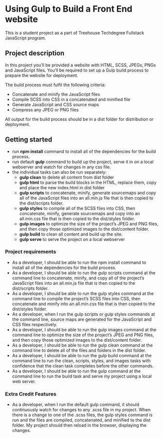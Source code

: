 # Using Gulp to Build a Front End website
This is a student project as a part of Treehouse Techdegree Fullstack JavaScript program.

## Project description
In this project you’ll be provided a website with HTML, SCSS, JPEGs, PNGs and JavaScript files. You’ll be required to set up a Gulp build process to prepare the website for deployment.

The build process must fulfil the following criteria:
* Concatenate and minify the JavaScript files
* Compile SCSS into CSS in a concatenated and minified file
* Generate JavaScript and CSS source maps
* Compress any JPEG or PNG files

All output for the build process should be in a dist folder for distribution or deployment.


## Getting started
* run __npm install__ command to install all of the dependencies for the build process.
* run default __gulp__ command to build up the project, serve it in on a local webserver and watch for changes in any css file.
* the individual tasks can also be run separately:
	* __gulp clean__ to delete all content from dist folder
	* __gulp html__ to parse the build blocks in the HTML, replace them, copy and place the new index.html in dist folder
	* __gulp scripts__ to concatenate, minify, generate sourcemaps and copy all of the JavaScript files into an all.min.js file that is then copied to the dist/scripts folder.
	* __gulp styles__ to compile all of the SCSS files into CSS, then concatenate, minify, generate sourcemaps and copy into an all.min.css file that is then copied to the dist/styles folder.
	* __gulp images__ to optimize the size of the project’s JPEG and PNG files, and then copy those optimized images to the dist/content folder.
	* __gulp build__ to clean all content and build up the site.
	* __gulp serve__ to serve the project on a local webserver



### Project requirements
* As a developer, I should be able to run the npm install command to install all of the dependencies for the build process.
* As a developer, I should be able to run the gulp scripts command at the command line to concatenate, minify, and copy all of the project’s JavaScript files into an all.min.js file that is then copied to the dist/scripts folder.
* As a developer, I should be able to run the gulp styles command at the command line to compile the project’s SCSS files into CSS, then concatenate and minify into an all.min.css file that is then copied to the dist/styles folder.
* As a developer, when I run the gulp scripts or gulp styles commands at the command line, source maps are generated for the JavaScript and CSS files respectively.
* As a developer, I should be able to run the gulp images command at the command line to optimize the size of the project’s JPEG and PNG files, and then copy those optimized images to the dist/content folder.
* As a developer, I should be able to run the gulp clean command at the command line to delete all of the files and folders in the dist folder.
* As a developer, I should be able to run the gulp build command at the command line to run the clean, scripts, styles, and images tasks with confidence that the clean task completes before the other commands.
* As a developer, I should be able to run the gulp command at the command line to run the build task and serve my project using a local web server.

### Extra Credit Features
* As a developer, when I run the default gulp command, it should continuously watch for changes to any .scss file in my project. When there is a change to one of the .scss files, the gulp styles command is run and the files are compiled, concatenated, and minified to the dist folder. My project should then reload in the browser, displaying the changes.

